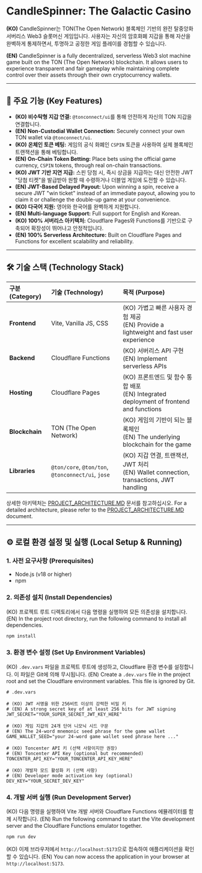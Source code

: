 # CandleSpinner: The Galactic Casino

**(KO)**
CandleSpinner는 TON(The Open Network) 블록체인 기반의 완전 탈중앙화 서버리스 Web3 슬롯머신 게임입니다. 사용자는 자신의 암호화폐 지갑을 통해 자산을 완벽하게 통제하면서, 투명하고 공정한 게임 플레이를 경험할 수 있습니다.

**(EN)**
CandleSpinner is a fully decentralized, serverless Web3 slot machine game built on the TON (The Open Network) blockchain. It allows users to experience transparent and fair gameplay while maintaining complete control over their assets through their own cryptocurrency wallets.

---

## 🚀 주요 기능 (Key Features)

- **(KO) 비수탁형 지갑 연결:** `@tonconnect/ui`를 통해 안전하게 자신의 TON 지갑을 연결합니다.
- **(EN) Non-Custodial Wallet Connection:** Securely connect your own TON wallet via `@tonconnect/ui`.
- **(KO) 온체인 토큰 베팅:** 게임의 공식 화폐인 `CSPIN` 토큰을 사용하여 실제 블록체인 트랜잭션을 통해 베팅합니다.
- **(EN) On-Chain Token Betting:** Place bets using the official game currency, `CSPIN` tokens, through real on-chain transactions.
- **(KO) JWT 기반 지연 지급:** 스핀 당첨 시, 즉시 상금을 지급하는 대신 안전한 JWT "당첨 티켓"을 발급받아 원할 때 수령하거나 더블업 게임에 도전할 수 있습니다.
- **(EN) JWT-Based Delayed Payout:** Upon winning a spin, receive a secure JWT "win ticket" instead of an immediate payout, allowing you to claim it or challenge the double-up game at your convenience.
- **(KO) 다국어 지원:** 영어와 한국어를 완벽하게 지원합니다.
- **(EN) Multi-language Support:** Full support for English and Korean.
- **(KO) 100% 서버리스 아키텍처:** Cloudflare Pages와 Functions를 기반으로 구축되어 확장성이 뛰어나고 안정적입니다.
- **(EN) 100% Serverless Architecture:** Built on Cloudflare Pages and Functions for excellent scalability and reliability.

---

## 🛠️ 기술 스택 (Technology Stack)

| 구분 (Category) | 기술 (Technology) | 목적 (Purpose) |
| :--- | :--- | :--- |
| **Frontend** | Vite, Vanilla JS, CSS | (KO) 가볍고 빠른 사용자 경험 제공<br/>(EN) Provide a lightweight and fast user experience |
| **Backend** | Cloudflare Functions | (KO) 서버리스 API 구현<br/>(EN) Implement serverless APIs |
| **Hosting** | Cloudflare Pages | (KO) 프론트엔드 및 함수 통합 배포<br/>(EN) Integrated deployment of frontend and functions |
| **Blockchain** | TON (The Open Network) | (KO) 게임의 기반이 되는 블록체인<br/>(EN) The underlying blockchain for the game |
| **Libraries** | `@ton/core`, `@ton/ton`, `@tonconnect/ui`, `jose` | (KO) 지갑 연결, 트랜잭션, JWT 처리<br/>(EN) Wallet connection, transactions, JWT handling |

상세한 아키텍처는 [PROJECT_ARCHITECTURE.MD](./docs/PROJECT_ARCHITECTURE.MD) 문서를 참고하십시오.
For a detailed architecture, please refer to the [PROJECT_ARCHITECTURE.MD](./docs/PROJECT_ARCHITECTURE.MD) document.

---

## ⚙️ 로컬 환경 설정 및 실행 (Local Setup & Running)

### 1. 사전 요구사항 (Prerequisites)
- Node.js (v18 or higher)
- npm

### 2. 의존성 설치 (Install Dependencies)
(KO) 프로젝트 루트 디렉토리에서 다음 명령을 실행하여 모든 의존성을 설치합니다.
(EN) In the project root directory, run the following command to install all dependencies.
```bash
npm install
```

### 3. 환경 변수 설정 (Set Up Environment Variables)
(KO) `.dev.vars` 파일을 프로젝트 루트에 생성하고, Cloudflare 환경 변수를 설정합니다. 이 파일은 Git에 의해 무시됩니다.
(EN) Create a `.dev.vars` file in the project root and set the Cloudflare environment variables. This file is ignored by Git.

```
# .dev.vars

# (KO) JWT 서명을 위한 256비트 이상의 강력한 비밀 키
# (EN) A strong secret key of at least 256 bits for JWT signing
JWT_SECRET="YOUR_SUPER_SECRET_JWT_KEY_HERE"

# (KO) 게임 지갑의 24개 단어 니모닉 시드 구문
# (EN) The 24-word mnemonic seed phrase for the game wallet
GAME_WALLET_SEED="your 24-word game wallet seed phrase here ..."

# (KO) Toncenter API 키 (선택 사항이지만 권장)
# (EN) Toncenter API Key (optional but recommended)
TONCENTER_API_KEY="YOUR_TONCENTER_API_KEY_HERE"

# (KO) 개발자 모드 활성화 키 (선택 사항)
# (EN) Developer mode activation key (optional)
DEV_KEY="YOUR_SECRET_DEV_KEY"
```

### 4. 개발 서버 실행 (Run Development Server)
(KO) 다음 명령을 실행하여 Vite 개발 서버와 Cloudflare Functions 에뮬레이터를 함께 시작합니다.
(EN) Run the following command to start the Vite development server and the Cloudflare Functions emulator together.
```bash
npm run dev
```

(KO) 이제 브라우저에서 `http://localhost:5173`으로 접속하여 애플리케이션을 확인할 수 있습니다.
(EN) You can now access the application in your browser at `http://localhost:5173`.
